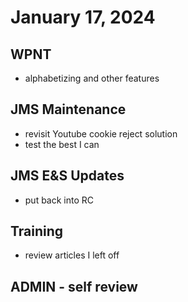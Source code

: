 # January 17, 2024

## WPNT
- alphabetizing and other features

## JMS Maintenance
- revisit Youtube cookie reject solution
- test the best I can

## JMS E&S Updates
- put back into RC

## Training
- review articles I left off

## ADMIN - self review

